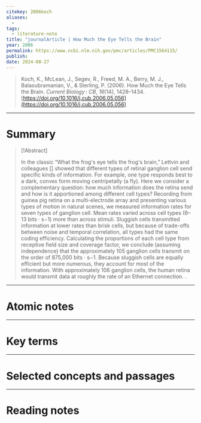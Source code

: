 ```yaml
---
citekey: 2006koch
aliases:
  - 
tags:
  - literature-note
title: "journalArticle | How Much the Eye Tells the Brain"
year: 2006
permalink: https://www.ncbi.nlm.nih.gov/pmc/articles/PMC1564115/
publish:
date: 2024-08-27
---
```

> Koch, K., McLean, J., Segev, R., Freed, M. A., Berry, M. J., Balasubramanian, V., & Sterling, P. (2006). How Much the Eye Tells the Brain. _Current Biology : CB_, _16_(14), 1428–1434. [https://doi.org/10.1016/j.cub.2006.05.056](https://doi.org/10.1016/j.cub.2006.05.056)

---

# Summary

> [!Abstract]
>
> In the classic “What the frog's eye tells the frog's brain,” Lettvin and colleagues [] showed that different types of retinal ganglion cell send specific kinds of information. For example, one type responds best to a dark, convex form moving centripetally (a fly). Here we consider a complementary question: how much information does the retina send and how is it apportioned among different cell types? Recording from guinea pig retina on a multi-electrode array and presenting various types of motion in natural scenes, we measured information rates for seven types of ganglion cell. Mean rates varied across cell types (6–13 bits · s−1) more than across stimuli. Sluggish cells transmitted information at lower rates than brisk cells, but because of trade-offs between noise and temporal correlation, all types had the same coding efficiency. Calculating the proportions of each cell type from receptive field size and coverage factor, we conclude (assuming independence) that the approximately 105 ganglion cells transmit on the order of 875,000 bits · s−1. Because sluggish cells are equally efficient but more numerous, they account for most of the information. With approximately 106 ganglion cells, the human retina would transmit data at roughly the rate of an Ethernet connection.
>.


---

# Atomic notes

---

# Key terms

---

# Selected concepts and passages

---

# Reading notes


